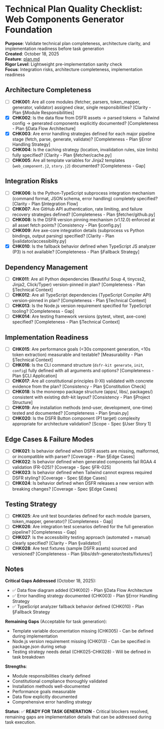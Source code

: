 # Technical Plan Quality Checklist: Web Components Generator Foundation

**Purpose**: Validate technical plan completeness, architecture clarity, and implementation readiness before task generation  
**Created**: October 18, 2025  
**Feature**: [plan.md](../plan.md)  
**Rigor Level**: Lightweight pre-implementation sanity check  
**Focus**: Integration risks, architecture completeness, implementation readiness

## Architecture Completeness

- [ ] **CHK001**: Are all core modules (fetcher, parsers, token_mapper, generator, validator) assigned clear, single responsibilities? [Clarity - Plan §Module Responsibilities]
- [x] **CHK002**: Is the data flow from DSFR assets → parsed tokens → Tailwind config → generated components explicitly documented? [Completeness - Plan §Data Flow Architecture]
- [x] **CHK003**: Are error handling strategies defined for each major pipeline stage (fetch, parse, generate, validate)? [Completeness - Plan §Error Handling Strategy]
- [ ] **CHK004**: Is the caching strategy (location, invalidation rules, size limits) fully specified? [Clarity - Plan §fetcher/cache.py]
- [ ] **CHK005**: Are all template variables for Jinja2 templates (`web_component.j2`, `story.j2`) documented? [Completeness - Gap]

## Integration Risks

- [ ] **CHK006**: Is the Python-TypeScript subprocess integration mechanism (command format, JSON schema, error handling) completely specified? [Clarity - Plan §Integration Flow]
- [ ] **CHK007**: Are GitHub API authentication, rate limiting, and failure recovery strategies defined? [Completeness - Plan §fetcher/github.py]
- [ ] **CHK008**: Is the DSFR version pinning mechanism (v1.12.0) enforced at all asset fetch points? [Consistency - Plan §config.py]
- [ ] **CHK009**: Are axe-core integration details (subprocess vs Python bindings, output parsing) specified? [Clarity - Plan §validator/accessibility.py]
- [x] **CHK010**: Is the fallback behavior defined when TypeScript JS analyzer (P3) is not available? [Completeness - Plan §Fallback Strategy]

## Dependency Management

- [ ] **CHK011**: Are all Python dependencies (Beautiful Soup 4, tinycss2, Jinja2, Click/Typer) version-pinned in plan? [Completeness - Plan §Technical Context]
- [ ] **CHK012**: Are all TypeScript dependencies (TypeScript Compiler API) version-pinned in plan? [Completeness - Plan §Technical Context]
- [ ] **CHK013**: Is the Node.js version requirement specified for TypeScript tooling? [Completeness - Gap]
- [ ] **CHK014**: Are testing framework versions (pytest, vitest, axe-core) specified? [Completeness - Plan §Technical Context]

## Implementation Readiness

- [ ] **CHK015**: Are performance goals (<30s component generation, <10s token extraction) measurable and testable? [Measurability - Plan §Technical Context]
- [ ] **CHK016**: Is the CLI command structure (`dsfr-kit generate`, `init`, `config`) fully defined with all arguments and options? [Completeness - Plan §CLI Application]
- [ ] **CHK017**: Are all constitutional principles (I-XI) validated with concrete evidence from the plan? [Consistency - Plan §Constitution Check]
- [ ] **CHK018**: Is the monorepo package structure (apps/, libs/, packages/) consistent with existing dsfr-kit layout? [Consistency - Plan §Project Structure]
- [ ] **CHK019**: Are installation methods (end-user, development, one-time) tested and documented? [Completeness - Plan §main.py]
- [ ] **CHK020**: Is the DSFR Button component (P1 target) complexity appropriate for architecture validation? [Scope - Spec §User Story 1]

## Edge Cases & Failure Modes

- [ ] **CHK021**: Is behavior defined when DSFR assets are missing, malformed, or incompatible with parser? [Coverage - Plan §Edge Cases]
- [ ] **CHK022**: Is behavior defined when generated components fail RGAA 4 validation (FR-025)? [Coverage - Spec §FR-025]
- [ ] **CHK023**: Is behavior defined when Tailwind cannot express required DSFR styling? [Coverage - Spec §Edge Cases]
- [ ] **CHK024**: Is behavior defined when DSFR releases a new version with breaking changes? [Coverage - Spec §Edge Cases]

## Testing Strategy

- [ ] **CHK025**: Are unit test boundaries defined for each module (parsers, token_mapper, generator)? [Completeness - Gap]
- [ ] **CHK026**: Are integration test scenarios defined for the full generation pipeline? [Completeness - Gap]
- [ ] **CHK027**: Is the accessibility testing approach (automated + manual) clearly specified? [Clarity - Plan §validator/]
- [ ] **CHK028**: Are test fixtures (sample DSFR assets) sourced and versioned? [Completeness - Plan §libs/dsfr-generator/tests/fixtures/]

## Notes

**Critical Gaps Addressed** (October 18, 2025):
- ✅ Data flow diagram added (CHK002) - Plan §Data Flow Architecture
- ✅ Error handling strategy documented (CHK003) - Plan §Error Handling Strategy  
- ✅ TypeScript analyzer fallback behavior defined (CHK010) - Plan §Fallback Strategy

**Remaining Gaps** (Acceptable for task generation):
- Template variable documentation missing (CHK005) - Can be defined during implementation
- Node.js version requirement missing (CHK013) - Can be specified in package.json during setup
- Testing strategy needs detail (CHK025-CHK028) - Will be defined in task breakdown

**Strengths**:
- Module responsibilities clearly defined
- Constitutional compliance thoroughly validated
- Installation methods well-documented
- Performance goals measurable
- Data flow explicitly documented
- Comprehensive error handling strategy

**Status**: ✅ **READY FOR TASK GENERATION** - Critical blockers resolved, remaining gaps are implementation details that can be addressed during task execution.
